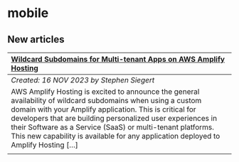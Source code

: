 # mobile

## New articles

| [Wildcard Subdomains for Multi-tenant Apps on AWS Amplify Hosting](https://aws.amazon.com/blogs/mobile/wildcard-subdomains-for-multi-tenant-apps-on-aws-amplify-hosting/) |
|:----------|
| *Created: 16 NOV 2023 by Stephen Siegert* | 
| AWS Amplify Hosting is excited to announce the general availability of wildcard subdomains when using a custom domain with your Amplify application. This is critical for developers that are building personalized user experiences in their Software as a Service (SaaS) or multi-tenant platforms. This new capability is available for any application deployed to Amplify Hosting […] | 
|  | 

